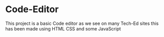 # Code-Editor
This project is a basic Code editor as we see on many Tech-Ed sites this has been made using HTML CSS and some JavaScript 
